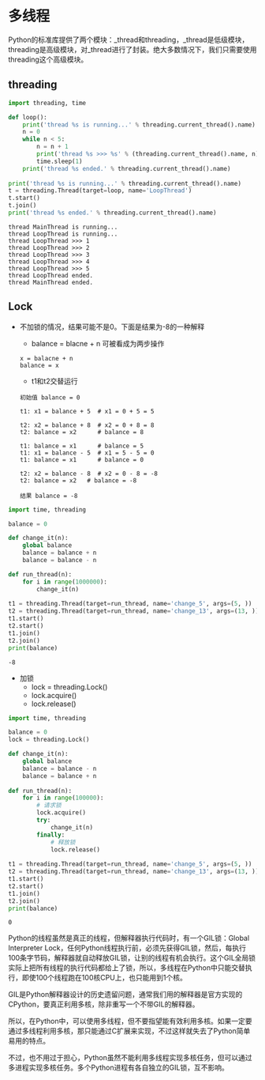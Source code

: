 
# 多线程

Python的标准库提供了两个模块：\_thread和threading，\_thread是低级模块，threading是高级模块，对\_thread进行了封装。绝大多数情况下，我们只需要使用threading这个高级模块。

## threading


```python
import threading, time

def loop():
    print('thread %s is running...' % threading.current_thread().name)
    n = 0
    while n < 5:
        n = n + 1
        print('thread %s >>> %s' % (threading.current_thread().name, n))
        time.sleep(1)
    print('thread %s ended.' % threading.current_thread().name)
    
print('thread %s is running...' % threading.current_thread().name)
t = threading.Thread(target=loop, name='LoopThread')
t.start()
t.join()
print('thread %s ended.' % threading.current_thread().name)
```

    thread MainThread is running...
    thread LoopThread is running...
    thread LoopThread >>> 1
    thread LoopThread >>> 2
    thread LoopThread >>> 3
    thread LoopThread >>> 4
    thread LoopThread >>> 5
    thread LoopThread ended.
    thread MainThread ended.


## Lock

- 不加锁的情况，结果可能不是0。下面是结果为-8的一种解释

    - balance = blacne + n 可被看成为两步操作
    ```shell
    x = balacne + n
    balance = x
    ```
    
    - t1和t2交替运行
    ```shell
    初始值 balance = 0

    t1: x1 = balance + 5  # x1 = 0 + 5 = 5

    t2: x2 = balance + 8  # x2 = 0 + 8 = 8
    t2: balance = x2      # balance = 8

    t1: balance = x1      # balance = 5
    t1: x1 = balance - 5  # x1 = 5 - 5 = 0
    t1: balance = x1      # balance = 0

    t2: x2 = balance - 8  # x2 = 0 - 8 = -8
    t2: balance = x2   # balance = -8

    结果 balance = -8
    ```


```python
import time, threading

balance = 0

def change_it(n):
    global balance
    balance = balance + n
    balance = balance - n

def run_thread(n):
    for i in range(1000000):
        change_it(n)
        
t1 = threading.Thread(target=run_thread, name='change_5', args=(5, ))
t2 = threading.Thread(target=run_thread, name='change_13', args=(13, ))
t1.start()
t2.start()
t1.join()
t2.join()
print(balance)
```

    -8


- 加锁
    - lock = threading.Lock()
    - lock.acquire()
    - lock.release()


```python
import time, threading

balance = 0
lock = threading.Lock()

def change_it(n):
    global balance
    balance = balance - n
    balance = balance + n
    
def run_thread(n):
    for i in range(100000):
        # 请求锁
        lock.acquire()
        try:
            change_it(n)
        finally:
            # 释放锁
            lock.release()
        
t1 = threading.Thread(target=run_thread, name='change_5', args=(5, ))
t2 = threading.Thread(target=run_thread, name='change_13', args=(13, ))
t1.start()
t2.start()
t1.join()
t2.join()
print(balance)
```

    0


Python的线程虽然是真正的线程，但解释器执行代码时，有一个GIL锁：Global Interpreter Lock，任何Python线程执行前，必须先获得GIL锁，然后，每执行100条字节码，解释器就自动释放GIL锁，让别的线程有机会执行。这个GIL全局锁实际上把所有线程的执行代码都给上了锁，所以，多线程在Python中只能交替执行，即使100个线程跑在100核CPU上，也只能用到1个核。

GIL是Python解释器设计的历史遗留问题，通常我们用的解释器是官方实现的CPython，要真正利用多核，除非重写一个不带GIL的解释器。

所以，在Python中，可以使用多线程，但不要指望能有效利用多核。如果一定要通过多线程利用多核，那只能通过C扩展来实现，不过这样就失去了Python简单易用的特点。

不过，也不用过于担心，Python虽然不能利用多线程实现多核任务，但可以通过多进程实现多核任务。多个Python进程有各自独立的GIL锁，互不影响。
